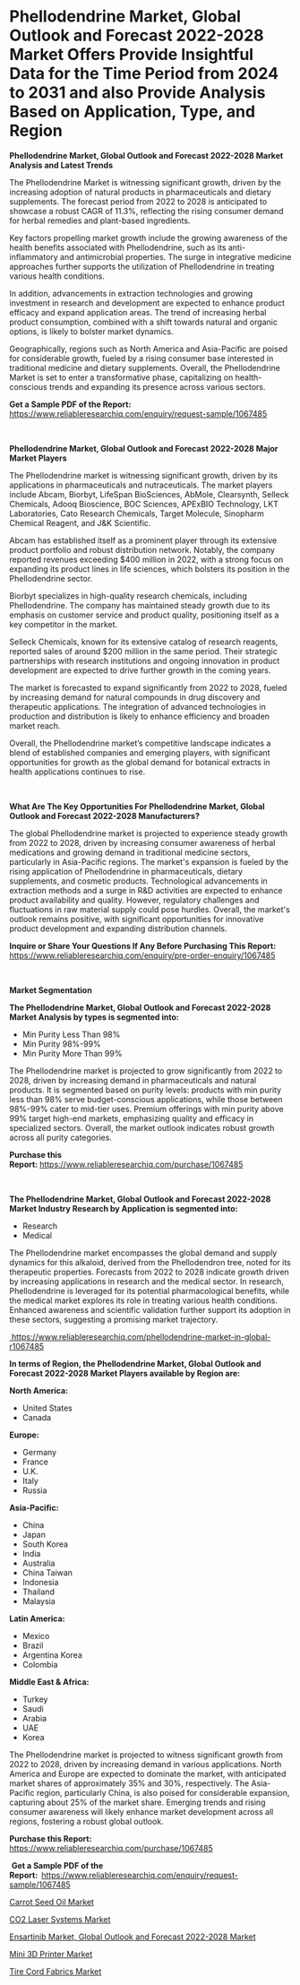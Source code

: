 <p><h1>Phellodendrine Market, Global Outlook and Forecast 2022-2028 Market Offers Provide Insightful Data for the Time Period from 2024 to 2031 and also Provide Analysis Based on Application, Type, and Region</h1></p><p><strong>Phellodendrine Market, Global Outlook and Forecast 2022-2028 Market Analysis and Latest Trends</strong></p>
<p><p>The Phellodendrine Market is witnessing significant growth, driven by the increasing adoption of natural products in pharmaceuticals and dietary supplements. The forecast period from 2022 to 2028 is anticipated to showcase a robust CAGR of 11.3%, reflecting the rising consumer demand for herbal remedies and plant-based ingredients. </p><p>Key factors propelling market growth include the growing awareness of the health benefits associated with Phellodendrine, such as its anti-inflammatory and antimicrobial properties. The surge in integrative medicine approaches further supports the utilization of Phellodendrine in treating various health conditions. </p><p>In addition, advancements in extraction technologies and growing investment in research and development are expected to enhance product efficacy and expand application areas. The trend of increasing herbal product consumption, combined with a shift towards natural and organic options, is likely to bolster market dynamics. </p><p>Geographically, regions such as North America and Asia-Pacific are poised for considerable growth, fueled by a rising consumer base interested in traditional medicine and dietary supplements. Overall, the Phellodendrine Market is set to enter a transformative phase, capitalizing on health-conscious trends and expanding its presence across various sectors.</p></p>
<p><strong>Get a Sample PDF of the Report:&nbsp;</strong> <a href="https://www.reliableresearchiq.com/enquiry/request-sample/1067485">https://www.reliableresearchiq.com/enquiry/request-sample/1067485</a></p>
<p>&nbsp;</p>
<p><strong>Phellodendrine Market, Global Outlook and Forecast 2022-2028 Major Market Players</strong></p>
<p><p>The Phellodendrine market is witnessing significant growth, driven by its applications in pharmaceuticals and nutraceuticals. The market players include Abcam, Biorbyt, LifeSpan BioSciences, AbMole, Clearsynth, Selleck Chemicals, Adooq Bioscience, BOC Sciences, APExBIO Technology, LKT Laboratories, Cato Research Chemicals, Target Molecule, Sinopharm Chemical Reagent, and J&K Scientific.</p><p>Abcam has established itself as a prominent player through its extensive product portfolio and robust distribution network. Notably, the company reported revenues exceeding $400 million in 2022, with a strong focus on expanding its product lines in life sciences, which bolsters its position in the Phellodendrine sector.</p><p>Biorbyt specializes in high-quality research chemicals, including Phellodendrine. The company has maintained steady growth due to its emphasis on customer service and product quality, positioning itself as a key competitor in the market.</p><p>Selleck Chemicals, known for its extensive catalog of research reagents, reported sales of around $200 million in the same period. Their strategic partnerships with research institutions and ongoing innovation in product development are expected to drive further growth in the coming years.</p><p>The market is forecasted to expand significantly from 2022 to 2028, fueled by increasing demand for natural compounds in drug discovery and therapeutic applications. The integration of advanced technologies in production and distribution is likely to enhance efficiency and broaden market reach.</p><p>Overall, the Phellodendrine market’s competitive landscape indicates a blend of established companies and emerging players, with significant opportunities for growth as the global demand for botanical extracts in health applications continues to rise.</p></p>
<p>&nbsp;</p>
<p><strong>What Are The Key Opportunities For Phellodendrine Market, Global Outlook and Forecast 2022-2028 Manufacturers?</strong></p>
<p><p>The global Phellodendrine market is projected to experience steady growth from 2022 to 2028, driven by increasing consumer awareness of herbal medications and growing demand in traditional medicine sectors, particularly in Asia-Pacific regions. The market's expansion is fueled by the rising application of Phellodendrine in pharmaceuticals, dietary supplements, and cosmetic products. Technological advancements in extraction methods and a surge in R&D activities are expected to enhance product availability and quality. However, regulatory challenges and fluctuations in raw material supply could pose hurdles. Overall, the market's outlook remains positive, with significant opportunities for innovative product development and expanding distribution channels.</p></p>
<p><strong>Inquire or Share Your Questions If Any Before Purchasing This Report:</strong> <a href="https://www.reliableresearchiq.com/enquiry/pre-order-enquiry/1067485">https://www.reliableresearchiq.com/enquiry/pre-order-enquiry/1067485</a></p>
<p>&nbsp;</p>
<p><strong>Market Segmentation</strong></p>
<p><strong>The Phellodendrine Market, Global Outlook and Forecast 2022-2028 Market Analysis by types is segmented into:</strong></p>
<p><ul><li>Min Purity Less Than 98%</li><li>Min Purity 98%-99%</li><li>Min Purity More Than 99%</li></ul></p>
<p><p>The Phellodendrine market is projected to grow significantly from 2022 to 2028, driven by increasing demand in pharmaceuticals and natural products. It is segmented based on purity levels: products with min purity less than 98% serve budget-conscious applications, while those between 98%-99% cater to mid-tier uses. Premium offerings with min purity above 99% target high-end markets, emphasizing quality and efficacy in specialized sectors. Overall, the market outlook indicates robust growth across all purity categories.</p></p>
<p><strong>Purchase this Report:&nbsp;</strong><a href="https://www.reliableresearchiq.com/purchase/1067485">https://www.reliableresearchiq.com/purchase/1067485</a></p>
<p>&nbsp;</p>
<p><strong>The Phellodendrine Market, Global Outlook and Forecast 2022-2028 Market Industry Research by Application is segmented into:</strong></p>
<p><ul><li>Research</li><li>Medical</li></ul></p>
<p><p>The Phellodendrine market encompasses the global demand and supply dynamics for this alkaloid, derived from the Phellodendron tree, noted for its therapeutic properties. Forecasts from 2022 to 2028 indicate growth driven by increasing applications in research and the medical sector. In research, Phellodendrine is leveraged for its potential pharmacological benefits, while the medical market explores its role in treating various health conditions. Enhanced awareness and scientific validation further support its adoption in these sectors, suggesting a promising market trajectory.</p></p>
<p><a href="https://www.reliableresearchiq.com/phellodendrine-market-in-global-r1067485">&nbsp;https://www.reliableresearchiq.com/phellodendrine-market-in-global-r1067485</a></p>
<p><strong>In terms of Region, the Phellodendrine Market, Global Outlook and Forecast 2022-2028 Market Players available by Region are:</strong></p>
<p>
    <p> <strong> North America: </strong>
        <ul>
            <li>United States</li>
            <li>Canada</li>
        </ul>
        </p> 
    <p> <strong> Europe: </strong>
        <ul>
            <li>Germany</li>
            <li>France</li>
            <li>U.K.</li>
            <li>Italy</li>
            <li>Russia</li>
        </ul>
        </p> 
    <p> <strong> Asia-Pacific: </strong>
        <ul>
            <li>China</li>
            <li>Japan</li>
            <li>South Korea</li>
            <li>India</li>
            <li>Australia</li>
            <li>China Taiwan</li>
            <li>Indonesia</li>
            <li>Thailand</li>
            <li>Malaysia</li>
        </ul>
        </p> 
    <p> <strong> Latin America: </strong>
        <ul>
            <li>Mexico</li>
            <li>Brazil</li>
            <li>Argentina Korea</li>
            <li>Colombia</li>
        </ul>
        </p> 
    <p> <strong> Middle East & Africa: </strong>
        <ul>
            <li>Turkey</li>
            <li>Saudi</li>
            <li>Arabia</li>
            <li>UAE</li>
            <li>Korea</li>
        </ul>
    </p>
    </p>
<p><p>The Phellodendrine market is projected to witness significant growth from 2022 to 2028, driven by increasing demand in various applications. North America and Europe are expected to dominate the market, with anticipated market shares of approximately 35% and 30%, respectively. The Asia-Pacific region, particularly China, is also poised for considerable expansion, capturing about 25% of the market share. Emerging trends and rising consumer awareness will likely enhance market development across all regions, fostering a robust global outlook.</p></p>
<p><strong>Purchase this Report: </strong><a href="https://www.reliableresearchiq.com/purchase/1067485">https://www.reliableresearchiq.com/purchase/1067485</a></p>
<p>&nbsp;<strong>Get a Sample PDF of the Report:&nbsp;&nbsp;</strong><a href="https://www.reliableresearchiq.com/enquiry/request-sample/1067485">https://www.reliableresearchiq.com/enquiry/request-sample/1067485</a></p>
<p><strong></strong></p>
<p><p><a href="https://medium.com/@alexander.bell98078/the-carrot-seed-oil-market-industry-provides-a-comprehensive-and-current-analysis-of-the-sector-6f0340e66609">Carrot Seed Oil Market</a></p><p><a href="https://medium.com/@adrainratke1972/co2-laser-systems-market-industry-landscape-growth-trajectories-and-global-markets-f292e4675748?postPublishedType=initial">CO2 Laser Systems Market</a></p><p><a href="https://github.com/alesiasc0na/Market-Research-Report-List-1/blob/main/ensartinib-market-global-outlook-and-forecast-2022-2028-market.md">Ensartinib Market, Global Outlook and Forecast 2022-2028 Market</a></p><p><a href="https://www.linkedin.com/pulse/mini-3d-printer-market-research-report-exploring-size-revenue-cwe0f?trackingId=YBwVpyr4RsuCVk2ITlsK1g%3D%3D">Mini 3D Printer Market</a></p><p><a href="https://issuu.com/reportprime-2/docs/tire-cord-fabrics-market-size-2030._e08b5b7bfd34c5">Tire Cord Fabrics Market</a></p></p>
